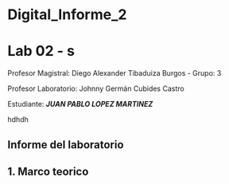 # Digital_Informe_2

# Lab 02 - s

Profesor Magistral: Diego Alexander Tibaduiza Burgos - Grupo: 3

Profesor Laboratorio: Johnny Germán Cubides Castro 

Estudiante: _**JUAN PABLO LOPEZ MARTINEZ**_

hdhdh 

## Informe del laboratorio 

## 1. Marco teorico

